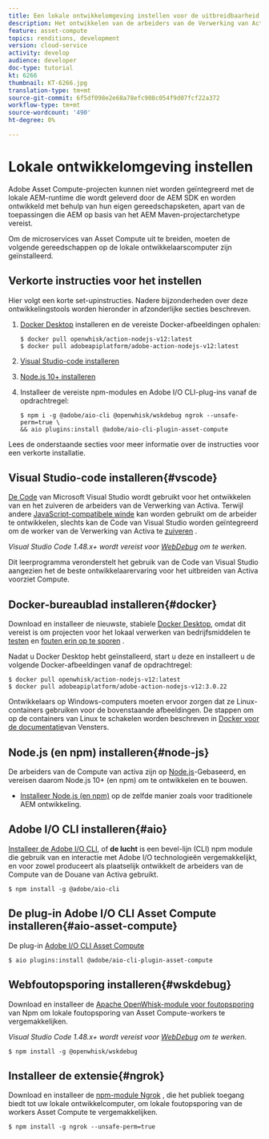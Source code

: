 ```yaml
---
title: Een lokale ontwikkelomgeving instellen voor de uitbreidbaarheid van Asset Compute
description: Het ontwikkelen van de arbeiders van de Verwerking van Activa, die toepassingen Node.js JavaScript zijn, vereist specifieke ontwikkelingshulpmiddelen die van traditionele AEM ontwikkeling verschillen, die zich van Node.js en diverse npm modules aan de Desktop van de Docker en Code van Microsoft Visual Studio uitstrekken.
feature: asset-compute
topics: renditions, development
version: cloud-service
activity: develop
audience: developer
doc-type: tutorial
kt: 6266
thumbnail: KT-6266.jpg
translation-type: tm+mt
source-git-commit: 6f5df098e2e68a78efc908c054f9d07fcf22a372
workflow-type: tm+mt
source-wordcount: '490'
ht-degree: 0%

---
```



# Lokale ontwikkelomgeving instellen

Adobe Asset Compute-projecten kunnen niet worden geïntegreerd met de lokale AEM-runtime die wordt geleverd door de AEM SDK en worden ontwikkeld met behulp van hun eigen gereedschapsketen, apart van de toepassingen die AEM op basis van het AEM Maven-projectarchetype vereist.

Om de microservices van Asset Compute uit te breiden, moeten de volgende gereedschappen op de lokale ontwikkelaarscomputer zijn geïnstalleerd.

## Verkorte instructies voor het instellen

Hier volgt een korte set-upinstructies. Nadere bijzonderheden over deze ontwikkelingstools worden hieronder in afzonderlijke secties beschreven.

1. [Docker Desktop](https://www.docker.com/products/docker-desktop) installeren en de vereiste Docker-afbeeldingen ophalen:

   ```
   $ docker pull openwhisk/action-nodejs-v12:latest
   $ docker pull adobeapiplatform/adobe-action-nodejs-v12:latest
   ```

1. [Visual Studio-code installeren](https://code.visualstudio.com/download)
1. [Node.js 10+ installeren](../../local-development-environment/development-tools.md#node-js)
1. Installeer de vereiste npm-modules en Adobe I/O CLI-plug-ins vanaf de opdrachtregel:

   ```
   $ npm i -g @adobe/aio-cli @openwhisk/wskdebug ngrok --unsafe-perm=true \
   && aio plugins:install @adobe/aio-cli-plugin-asset-compute
   ```

Lees de onderstaande secties voor meer informatie over de instructies voor een verkorte installatie.

## Visual Studio-code installeren{#vscode}

[De Code](https://code.visualstudio.com/download) van Microsoft Visual Studio wordt gebruikt voor het ontwikkelen van en het zuiveren de arbeiders van de Verwerking van Activa. Terwijl andere [JavaScript-compatibele winde](../../local-development-environment/development-tools.md#set-up-the-development-ide) kan worden gebruikt om de arbeider te ontwikkelen, slechts kan de Code van Visual Studio worden geïntegreerd om de worker van de Verwerking van Activa te [zuiveren](../test-debug/debug.md) .

_Visual Studio Code 1.48.x+ wordt vereist voor [WebDebug](#wskdebug) om te werken._

Dit leerprogramma veronderstelt het gebruik van de Code van Visual Studio aangezien het de beste ontwikkelaarervaring voor het uitbreiden van Activa voorziet Compute.

## Docker-bureaublad installeren{#docker}

Download en installeer de nieuwste, stabiele [Docker Desktop](https://www.docker.com/products/docker-desktop), omdat dit vereist is om projecten voor het lokaal verwerken van bedrijfsmiddelen te [testen](../test-debug/test.md) en [fouten erin op te sporen](../test-debug/debug.md) .

Nadat u Docker Desktop hebt geïnstalleerd, start u deze en installeert u de volgende Docker-afbeeldingen vanaf de opdrachtregel:

```
$ docker pull openwhisk/action-nodejs-v12:latest
$ docker pull adobeapiplatform/adobe-action-nodejs-v12:3.0.22
```

Ontwikkelaars op Windows-computers moeten ervoor zorgen dat ze Linux-containers gebruiken voor de bovenstaande afbeeldingen. De stappen om op de containers van Linux te schakelen worden beschreven in [Docker voor de documentatie](https://docs.docker.com/docker-for-windows/)van Vensters.

## Node.js (en npm) installeren{#node-js}

De arbeiders van de Compute van activa zijn op [Node.js](https://nodejs.org/)-Gebaseerd, en vereisen daarom Node.js 10+ (en npm) om te ontwikkelen en te bouwen.

+ [Installeer Node.js (en npm)](../../local-development-environment/development-tools.md#node-js) op de zelfde manier zoals voor traditionele AEM ontwikkeling.

## Adobe I/O CLI installeren{#aio}

[Installeer de Adobe I/O CLI](../../local-development-environment/development-tools.md#aio-cli), of __de lucht__ is een bevel-lijn (CLI) npm module die gebruik van en interactie met Adobe I/O technologieën vergemakkelijkt, en voor zowel produceert als plaatselijk ontwikkelt de arbeiders van de Compute van de Douane van Activa gebruikt.

```
$ npm install -g @adobe/aio-cli
```

## De plug-in Adobe I/O CLI Asset Compute installeren{#aio-asset-compute}

De plug-in [Adobe I/O CLI Asset Compute](https://github.com/adobe/aio-cli-plugin-asset-compute)

```
$ aio plugins:install @adobe/aio-cli-plugin-asset-compute
```

## Webfoutopsporing installeren{#wskdebug}

Download en installeer de [Apache OpenWhisk-module voor foutopsporing](https://www.npmjs.com/package/@openwhisk/wskdebug) van Npm om lokale foutopsporing van Asset Compute-workers te vergemakkelijken.

_Visual Studio Code 1.48.x+ wordt vereist voor [WebDebug](#wskdebug) om te werken._

```
$ npm install -g @openwhisk/wskdebug
```

## Installeer de extensie{#ngrok}

Download en installeer de [npm-module Ngrok](https://www.npmjs.com/package/ngrok) , die het publiek toegang biedt tot uw lokale ontwikkelcomputer, om lokale foutopsporing van de workers Asset Compute te vergemakkelijken.

```
$ npm install -g ngrok --unsafe-perm=true
```

